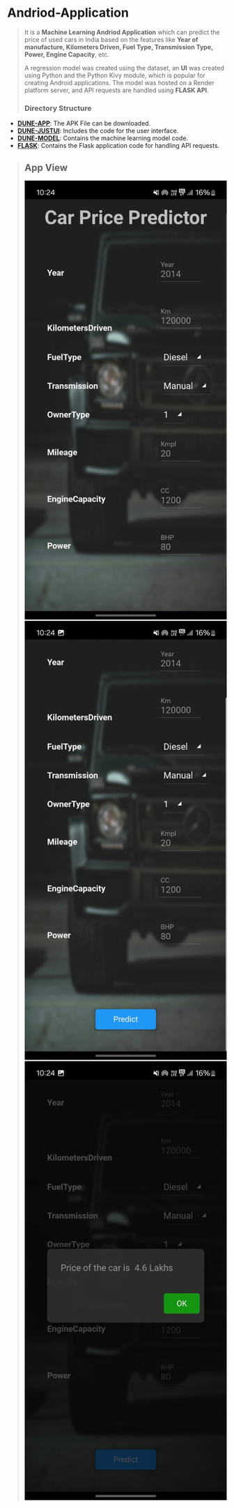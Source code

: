 # Andriod-Application

> It is a **Machine Learning Andriod Application** which can predict the price of used cars in India based on the features like **Year of manufacture, Kilometers Driven, Fuel Type, Transmission Type, Power, Engine Capacity**, etc.
>
> A regression model was created using the dataset, an **UI** was created using Python and the Python Kivy module, which is popular for creating Android applications. The model was hosted on a Render platform server, and API requests are handled using **FLASK API**.
>
> ### Directory Structure

- **[DUNE-APP](DUNE-APP)**: The APK File can be downloaded.
- **[DUNE-JUSTUI](DUNE-JUSTUI)**: Includes the code for the user interface.
- **[DUNE-MODEL](DUNE-MODEL)**: Contains the machine learning model code.
- **[FLASK](FLASK)**: Contains the Flask application code for handling API requests.

> ## App View
> ![Image 1](interface-1.jpg) ![Image 2](interface-2.jpg)  ![Image 3](interface-3.jpg)




